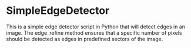 # SimpleEdgeDetector
This is a simple edge detector script in Python that will detect edges in an image. The edge_refine method ensures that a specific number of pixels should be detected as edges in predefined sectors of the image.
